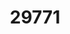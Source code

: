 ---
title: '29771'
categories:
  - DTA2
  - PDL2
description: Use the main features and functions of a presentation application for a purpose
pdf: 'https://www.nzqa.govt.nz/nqfdocs/units/pdf/29771.pdf'
level: '2'
credits: '2'
assessment: Internal
---